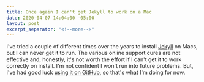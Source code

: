 ```yaml
---
title: Once again I can't get Jekyll to work on a Mac
date: 2020-04-07 14:04:00 -05:00
layout: post
excerpt_separator: "<!--more-->"
---
```


I've tried a couple of different times over the years to install [Jekyll](https://jekyllrb.com/) on Macs, but I can never get it to run. The various online support cures are not effective and, honestly, it's not worth the effort if I can't get it to work correctly on install. I'm not confident I won't run into future problems. But, I've had good luck [using it on GitHub](https://github.com/jekyll/jekyll), so that's what I'm doing for now.